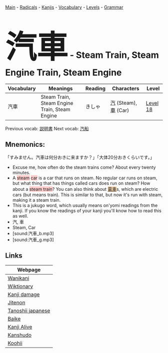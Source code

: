 <style> bigfont {font-size: 100px}</style>
[Main](../README.md) -
[Radicals](../radicals.md) -
[Kanjis](../kanjis.md) -
[Vocabulary](../vocabulary.md) -
[Levels](../levels.md) -
[Grammar](../grammar.md)
# <bigfont> 汽車</bigfont> - Steam Train, Steam Engine Train, Steam Engine 

| Vocabulary | Meanings | Reading | Characters | Level |
| --- | --- | --- | --- | --- |
| 汽車 | Steam Train, Steam Engine Train, Steam Engine | きしゃ |  [汽](../kanjis/汽.md) (Steam), [車](../kanjis/車.md) (Car) | [Level 18](../levels/wk_level18.md) |

Previous vocab: [説明書](説明書.md) Next vocab: [汽船](汽船.md) 

## Mnemonics:
「すみません。汽車は何分おきに来ますか？」「大体20分おきくらいです。」
* Excuse me, how often do the steam trains come? About every twenty minutes.
* A <span style="background-color:#ffcccb"> steam</span> <span style="background-color:#ffcccb"> car</span> is a car that runs on steam. No regular car runs on steam, but what thing that has things called cars does run on steam? How about a <span style="background-color:#ffcccb"> steam train</span>? You can also think about <span style="background-color:#fed8b1"> [電車](https://jisho.org/search/電車)</span>s, which are electric cars (but means train). This is similar to that, but now it's run with steam, making it a steam train.
* This is a jukugo word, which usually means on'yomi readings from the kanji. If you know the readings of your kanji you'll know how to read this as well.
* 汽, 車
* Steam, Car
* [sound:汽車_b.mp3]
* [sound:汽車_g.mp3]


## Links 

| Webpage |
| --- |
| [Wanikani          ](https://www.wanikani.com/kanji/汽車) |
| [Wiktionary        ](https://en.wiktionary.org/wiki/汽車) |
| [Kanji damage      ](http://www.kanjidamage.com/kanji/search?utf8=✓&q=汽車) |
| [Jitenon           ](https://jitenon.com/kanji/汽車) |
| [Tanoshii japanese ](https://www.tanoshiijapanese.com/dictionary/kanji.cfm?k=汽車) |
| [Baike             ](https://baike.baidu.com/item/汽車) |
| [Kanji Alive       ](https://app.kanjialive.com/汽車) |
| [Kanshudo          ](https://www.kanshudo.com/searchmn?q=汽車) |
| [Koohii            ](https://kanji.koohii.com/study/kanji/汽車) |
